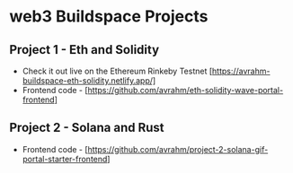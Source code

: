 # web3 Buildspace Projects

## Project 1 - Eth and Solidity 
- Check it out live on the Ethereum Rinkeby Testnet [https://avrahm-buildspace-eth-solidity.netlify.app/]
- Frontend code - [https://github.com/avrahm/eth-solidity-wave-portal-frontend]

## Project 2 - Solana and Rust
- Frontend code - [https://github.com/avrahm/project-2-solana-gif-portal-starter-frontend]
